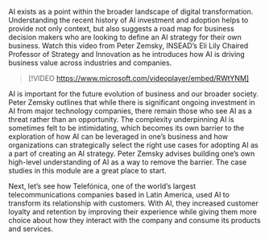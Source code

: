 AI exists as a point within the broader landscape of digital transformation. Understanding the recent history of AI investment and adoption helps to provide not only context, but also suggests a road map for business decision makers who are looking to define an AI strategy for their own business. Watch this video from Peter Zemsky, INSEAD’s Eli Lily Chaired Professor of Strategy and Innovation as he introduces how AI is driving business value across industries and companies.

> [!VIDEO https://www.microsoft.com/videoplayer/embed/RWtYNM]

AI is important for the future evolution of business and our broader society. Peter Zemsky outlines that while there is significant ongoing investment in AI from major technology companies, there remain those who see AI as a threat rather than an opportunity. The complexity underpinning AI is sometimes felt to be intimidating, which becomes its own barrier to the exploration of how AI can be leveraged in one’s business and how organizations can strategically select the right use cases for adopting AI as a part of creating an AI strategy. Peter Zemsky advises building one’s own high-level understanding of AI as a way to remove the barrier. The case studies in this module are a great place to start.

Next, let’s see how Telefónica, one of the world’s largest telecommunications companies based in Latin America, used AI to transform its relationship with customers. With AI, they increased customer loyalty and retention by improving their experience while giving them more choice about how they interact with the company and consume its products and services.